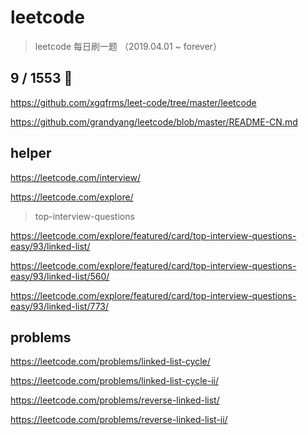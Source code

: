 # leetcode

> leetcode  每日刷一题 （2019.04.01 ~ forever）

## 9 / 1553 🚀

https://github.com/xgqfrms/leet-code/tree/master/leetcode


https://github.com/grandyang/leetcode/blob/master/README-CN.md


## helper

https://leetcode.com/interview/

https://leetcode.com/explore/


> top-interview-questions

https://leetcode.com/explore/featured/card/top-interview-questions-easy/93/linked-list/



https://leetcode.com/explore/featured/card/top-interview-questions-easy/93/linked-list/560/

https://leetcode.com/explore/featured/card/top-interview-questions-easy/93/linked-list/773/


## problems

https://leetcode.com/problems/linked-list-cycle/

https://leetcode.com/problems/linked-list-cycle-ii/


https://leetcode.com/problems/reverse-linked-list/

https://leetcode.com/problems/reverse-linked-list-ii/


